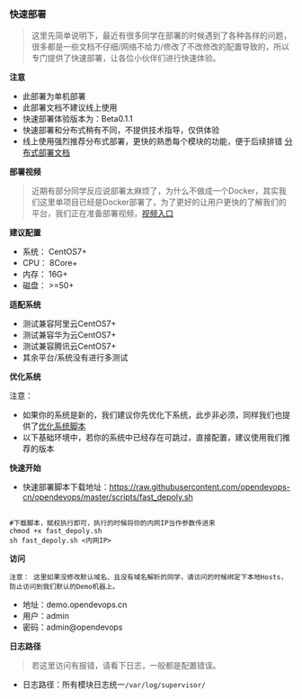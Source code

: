 ### 快速部署

> 这里先简单说明下，最近有很多同学在部署的时候遇到了各种各样的问题，很多都是一些文档不仔细/网络不给力/修改了不改修改的配置导致的，所以专门提供了快速部署，让各位小伙伴们进行快速体验。


**注意**

- 此部署为单机部署
- 此部署文档不建议线上使用
- 快速部署体验版本为：Beta0.1.1
- 快速部署和分布式稍有不同，不提供技术指导，仅供体验
- 线上使用强烈推荐分布式部署，更快的熟悉每个模块的功能，便于后续排错 [分布式部署文档](http://docs.hc-yun.com/distributed_install.html)



**部署视频**
> 近期有部分同学反应说部署太麻烦了，为什么不做成一个Docker，其实我们这里单项目已经是Docker部署了，为了更好的让用户更快的了解我们的平台，我们正在准备部署视频，[视频入口](localhost)


**建议配置**

- 系统： CentOS7+
- CPU：  8Core+
- 内存：  16G+
- 磁盘：  >=50+

**适配系统**
- 测试兼容阿里云CentOS7+
- 测试兼容华为云CentOS7+
- 测试兼容腾讯云CentOS7+
- 其余平台/系统没有进行多测试


**优化系统**

注意：

- 如果你的系统是新的，我们建议你先优化下系统，此步非必须，同样我们也提供了[优化系统脚本](https://github.com/opendevops-cn/opendevops/tree/master/scripts/system_init_v1.sh)
- 以下基础环境中，若你的系统中已经存在可跳过，直接配置，建议使用我们推荐的版本

**快速开始**

- 快速部署脚本下载地址：https://raw.githubusercontent.com/opendevops-cn/opendevops/master/scripts/fast_depoly.sh
```shell  

#下载脚本，赋权执行即可，执行的时候将你的内网IP当作参数传进来
chmod +x fast_depoly.sh
sh fast_depoly.sh <内网IP>  

```  
**访问**

`注意： 这里如果没修改默认域名、且没有域名解析的同学，请访问的时候绑定下本地Hosts，防止访问到我们默认的Demo机器上。`

- 地址：demo.opendevops.cn
- 用户：admin
- 密码：admin@opendevops

**日志路径**

> 若这里访问有报错，请看下日志，一般都是配置错误。
- 日志路径：所有模块日志统一`/var/log/supervisor/`